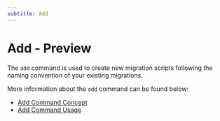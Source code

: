 ```yaml
---
subtitle: Add
---
```

# Add - Preview

The `add` command is used to create new migration scripts following the naming convention of your existing migrations.

More information about the `add` command can be found below:
 - [Add Command Concept](<Concepts/Add concept>)
 - [Add Command Usage](<Usage/Command-line/Command-line - add>)
